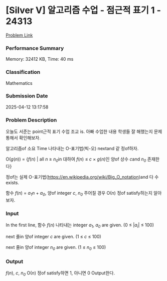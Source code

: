 <!-- Official English translation (US) — human-reviewed -->
<!-- Original: README.md -->
<!-- Translation generated: 2025-10-26 16:46:49 UTC -->

# [Silver V] 알고리즘 수업 - 점근적 표기 1 - 24313 

[Problem Link](https://www.acmicpc.net/problem/24313) 

### Performance Summary

Memory: 32412 KB, Time: 40 ms

### Classification

Mathematics

### Submission Date

2025-04-12 13:17:58

### Problem Description

<p>오늘도 서준는 point근적 표기 수업 조교 is. 아빠 수업한 내용 학생들 잘 해했는지 문제 통해서 확인해보자.</p>

<p>알고리즘of 소요 Time 나타내는 O-표기법(빅-오) nextand 같 정of하자.</p>

<p>O(<em>g</em>(<em>n</em>)) = {<em>f</em>(<em>n</em>) | all <em>n</em> ≥ <em>n<sub>0</sub></em>in 대하여 <em>f</em>(<em>n</em>) ≤ <em>c</em> × <em>g</em>(<em>n</em>)인 양of 상수 <em>c</em>and <em>n<sub>0</sub></em> 존재한다}</p>

<p> 정of는 실제 O-표기법(<a href="https://en.wikipedia.org/wiki/Big_O_notation">https://en.wikipedia.org/wiki/Big_O_notation</a>)and 다 수 exists.</p>

<p>함수 <em>f</em>(<em>n</em>) = <em>a<sub>1</sub>n </em>+ <em>a<sub>0</sub></em>, 양of integer <em>c</em>, <em>n<sub>0</sub></em> 주어질 경우 O(<em>n</em>) 정of satisfy하는지 알아보자.</p>

### Input 

 <p>In the first line, 함수 <em>f</em>(<em>n</em>) 나타내는 integer <em>a<sub>1</sub></em>, <em>a</em><sub><em>0</em></sub> are given. (0 ≤ |<em>a<sub>i</sub></em>| ≤ 100)</p>

<p>next 줄in 양of integer <em>c</em> are given. (1 ≤ <em>c</em> ≤ 100)</p>

<p>next 줄in 양of integer <em>n<sub>0</sub></em> are given. (1 ≤ <em>n<sub>0</sub></em> ≤ 100)</p>

### Output 

 <p><em>f</em>(<em>n</em>), <em>c</em>, <em>n<sub>0</sub></em> O(<em>n</em>) 정of satisfy하면 1, 아니면 0 Output한다.</p>

